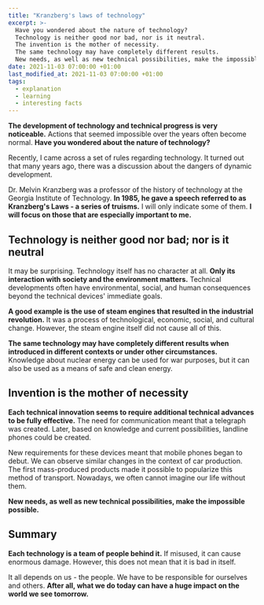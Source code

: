 ```yaml
---
title: "Kranzberg's laws of technology"
excerpt: >-
  Have you wondered about the nature of technology?
  Technology is neither good nor bad, nor is it neutral.
  The invention is the mother of necessity.
  The same technology may have completely different results.
  New needs, as well as new technical possibilities, make the impossible possible.
date: 2021-11-03 07:00:00 +01:00
last_modified_at: 2021-11-03 07:00:00 +01:00
tags:
  - explanation
  - learning
  - interesting facts
---
```


  **The development of technology and technical progress is very noticeable.**
  Actions that seemed impossible over the years often become normal.
  **Have you wondered about the nature of technology?**

  Recently, I came across a set of rules regarding technology.
  It turned out that many years ago, there was a discussion about the dangers of dynamic development.

  Dr. Melvin Kranzberg was a professor of the history of technology at the Georgia Institute of Technology.
  **In 1985, he gave a speech referred to as Kranzberg's Laws - a series of truisms.**
  I will only indicate some of them.
  **I will focus on those that are especially important to me.**

## Technology is neither good nor bad; nor is it neutral

  It may be surprising.
  Technology itself has no character at all.
  **Only its interaction with society and the environment matters.**
  Technical developments often have environmental, social, and human consequences beyond the technical devices' immediate goals.

  **A good example is the use of steam engines that resulted in the industrial revolution.**
  It was a process of technological, economic, social, and cultural change.
  However, the steam engine itself did not cause all of this.

  **The same technology may have completely different results when introduced in different contexts or under other circumstances.**
  Knowledge about nuclear energy can be used for war purposes, but it can also be used as a means of safe and clean energy.

## Invention is the mother of necessity

  **Each technical innovation seems to require additional technical advances to be fully effective.**
  The need for communication meant that a telegraph was created.
  Later, based on knowledge and current possibilities, landline phones could be created.

  New requirements for these devices meant that mobile phones began to debut.
  We can observe similar changes in the context of car production.
  The first mass-produced products made it possible to popularize this method of transport.
  Nowadays, we often cannot imagine our life without them.

  **New needs, as well as new technical possibilities, make the impossible possible.**

## Summary

  **Each technology is a team of people behind it.**
  If misused, it can cause enormous damage.
  However, this does not mean that it is bad in itself.

  It all depends on us - the people.
  We have to be responsible for ourselves and others.
  **After all, what we do today can have a huge impact on the world we see tomorrow.**
